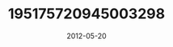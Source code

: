 ---
title: "195175720945003298"
cover: "2012-05-20 14.06.20 195175720945003298_46248401"
photo: "2012-05-20 14.06.20 195175720945003298_46248401"
date: "2012-05-20"
type: "photo"
---